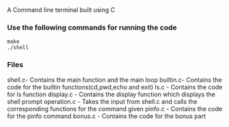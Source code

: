 A Command line terminal built using C

### Use the following commands for running the code ##
  ```
  make
  ./shell
  ```

### Files ##
  shell.c- Contains the main function and the main loop
  builtin.c- Contains the code for the builtin functions(cd,pwd,echo and exit)
  ls.c - Contains the code for ls function
  display.c - Contains the display function which displays the shell prompt
  operation.c - Takes the input from shell.c and calls the corresponding functions for the command given
  pinfo.c - Contains the code for the pinfo command
  bonus.c - Contains the code for the bonus part
